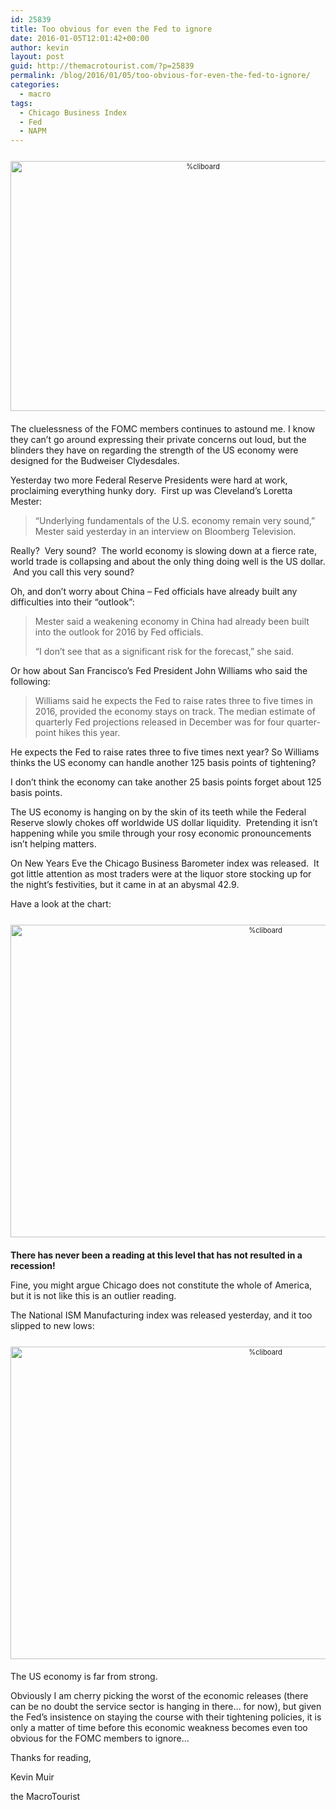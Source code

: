 ```yaml
---
id: 25839
title: Too obvious for even the Fed to ignore
date: 2016-01-05T12:01:42+00:00
author: kevin
layout: post
guid: http://themacrotourist.com/?p=25839
permalink: /blog/2016/01/05/too-obvious-for-even-the-fed-to-ignore/
categories:
  - macro
tags:
  - Chicago Business Index
  - Fed
  - NAPM
---
```

<div style="width: image width px; font-size: 80%; text-align: center;">
  <a href="http://themacrotourist.com/pictures/ObviousJan0516.png"><img class="size-full wp-image-14271" style="padding-top: 1.0em; padding-bottom: 0.5em;" src="http://themacrotourist.com/pictures/ObviousJan0516.png" alt="%cliboard" width="600" height="400" /></a>
</div>

The cluelessness of the FOMC members continues to astound me. I know they can&#8217;t go around expressing their private concerns out loud, but the blinders they have on regarding the strength of the US economy were designed for the Budweiser Clydesdales.

Yesterday two more Federal Reserve Presidents were hard at work, proclaiming everything hunky dory.  First up was Cleveland&#8217;s Loretta Mester:

> “Underlying fundamentals of the U.S. economy remain very sound,” Mester said yesterday in an interview on Bloomberg Television.

Really?  Very sound?  The world economy is slowing down at a fierce rate, world trade is collapsing and about the only thing doing well is the US dollar.  And you call this very sound?

Oh, and don&#8217;t worry about China &#8211; Fed officials have already built any difficulties into their &#8220;outlook&#8221;:

> <p class="fps-addIndent">
>   Mester said a weakening economy in China had already been built into the outlook for 2016 by Fed officials.
> </p>
> 
> <p class="fps-addIndent">
>   “I don’t see that as a significant risk for the forecast,” she said.
> </p>

Or how about San Francisco&#8217;s Fed President John Williams who said the following:

> Williams said he expects the Fed to raise rates three to five times in 2016, provided the economy stays on track. The median estimate of quarterly Fed projections released in December was for four quarter-point hikes this year.

He expects the Fed to raise rates three to five times next year? So Williams thinks the US economy can handle another 125 basis points of tightening?

I don&#8217;t think the economy can take another 25 basis points forget about 125 basis points.

The US economy is hanging on by the skin of its teeth while the Federal Reserve slowly chokes off worldwide US dollar liquidity.  Pretending it isn&#8217;t happening while you smile through your rosy economic pronouncements isn&#8217;t helping matters.

On New Years Eve the Chicago Business Barometer index was released.  It got little attention as most traders were at the liquor store stocking up for the night&#8217;s festivities, but it came in at an abysmal 42.9.

Have a look at the chart:

<div style="width: image width px; font-size: 80%; text-align: center;">
  <a href="http://themacrotourist.com/pictures/ChicagoJan0516.png"><img class="size-full wp-image-14271" style="padding-top: 1.0em; padding-bottom: 0.5em;" src="http://themacrotourist.com/pictures/ChicagoJan0516.png" alt="%cliboard" width="800" height="500" /></a>
</div>

**There has never been a reading at this level that has not resulted in a recession!**

Fine, you might argue Chicago does not constitute the whole of America, but it is not like this is an outlier reading.

The National ISM Manufacturing index was released yesterday, and it too slipped to new lows:

<div style="width: image width px; font-size: 80%; text-align: center;">
  <a href="http://themacrotourist.com/pictures/NAPMJan0516.png"><img class="size-full wp-image-14271" style="padding-top: 1.0em; padding-bottom: 0.5em;" src="http://themacrotourist.com/pictures/NAPMJan0516.png" alt="%cliboard" width="800" height="500" /></a>
</div>

The US economy is far from strong.

Obviously I am cherry picking the worst of the economic releases (there can be no doubt the service sector is hanging in there&#8230; for now), but given the Fed&#8217;s insistence on staying the course with their tightening policies, it is only a matter of time before this economic weakness becomes even too obvious for the FOMC members to ignore&#8230;

Thanks for reading,
  
Kevin Muir
  
the MacroTourist

&nbsp;